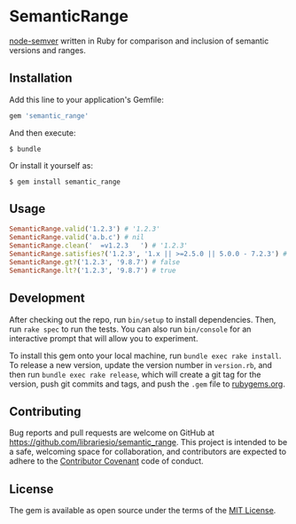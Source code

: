 # SemanticRange

[node-semver](https://github.com/npm/node-semver) written in Ruby for comparison and inclusion of semantic versions and ranges.

## Installation

Add this line to your application's Gemfile:

```ruby
gem 'semantic_range'
```

And then execute:

    $ bundle

Or install it yourself as:

    $ gem install semantic_range

## Usage

```ruby
SemanticRange.valid('1.2.3') # '1.2.3'
SemanticRange.valid('a.b.c') # nil
SemanticRange.clean('  =v1.2.3   ') # '1.2.3'
SemanticRange.satisfies?('1.2.3', '1.x || >=2.5.0 || 5.0.0 - 7.2.3') # true
SemanticRange.gt?('1.2.3', '9.8.7') # false
SemanticRange.lt?('1.2.3', '9.8.7') # true
```

## Development

After checking out the repo, run `bin/setup` to install dependencies. Then, run `rake spec` to run the tests. You can also run `bin/console` for an interactive prompt that will allow you to experiment.

To install this gem onto your local machine, run `bundle exec rake install`. To release a new version, update the version number in `version.rb`, and then run `bundle exec rake release`, which will create a git tag for the version, push git commits and tags, and push the `.gem` file to [rubygems.org](https://rubygems.org).

## Contributing

Bug reports and pull requests are welcome on GitHub at https://github.com/librariesio/semantic_range. This project is intended to be a safe, welcoming space for collaboration, and contributors are expected to adhere to the [Contributor Covenant](contributor-covenant.org) code of conduct.


## License

The gem is available as open source under the terms of the [MIT License](http://opensource.org/licenses/MIT).
